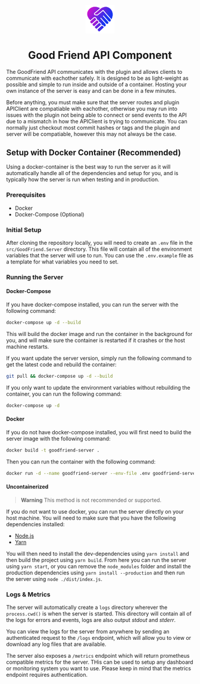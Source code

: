 <div align="center">

<img src="../../.assets/icon.png" alt="Goodfriend Logo" width="15%">
  
# Good Friend API Component

</div>

The GoodFriend API communicates with the plugin and allows clients to communicate with eachother safely. It is designed to be as light-weight as possible and simple to run inside and outside of a container. Hosting your own instance of the server is easy and can be done in a few minutes.

Before anything, you must make sure that the server routes and plugin APIClient are compatiable with eachother, otherwise you may run into issues with the plugin not being able to connect or send events to the API due to a mismatch in how the APIClient is trying to communicate. You can normally just checkout most commit hashes or tags and the plugin and server will be compatiable, however this may not always be the case.


## Setup with Docker Container (Recommended)

Using a docker-container is the best way to run the server as it will automatically handle all of the dependencies and setup for you, and is typically how the server is run when testing and in production. 

### Prerequisites
- Docker
- Docker-Compose (Optional)

### Initial Setup
After cloning the repository locally, you will need to create an `.env` file in the `src/GoodFriend.Server` directory. This file will contain all of the environment variables that the server will use to run. You can use the `.env.example` file as a template for what variables you need to set.

### Running the Server
#### Docker-Compose
If you have docker-compose installed, you can run the server with the following command:

```bash
docker-compose up -d --build
```

This will build the docker image and run the container in the background for you, and will make sure the container is restarted if it crashes or the host machine restarts.

If you want update the server version, simply run the following command to get the latest code and rebuild the container:

```bash
git pull && docker-compose up -d --build
```

If you only want to update the environment variables without rebuilding the container, you can run the following command:

```bash
docker-compose up -d
```

#### Docker
If you do not have docker-compose installed, you will first need to build the server image with the following command:

```bash
docker build -t goodfriend-server .
```
    
Then you can run the container with the following command:    

```bash
docker run -d --name goodfriend-server --env-file .env goodfriend-server
```

#### Uncontainerized

> **Warning**
> This method is not recommended or supported.

If you do not want to use docker, you can run the server directly on your host machine. You will need to make sure that you have the following dependencies installed:

- [Node.js](https://nodejs.org/)    
- [Yarn](https://yarnpkg.com/)

You will then need to install the dev-dependencies using `yarn install` and then build the project using `yarn build`. From here you can run the server using `yarn start`, or you can remove the `node_modules` folder and install the production dependencies using `yarn install --production` and then run the server using `node ./dist/index.js`.

### Logs & Metrics
The server will automatically create a `logs` directory wherever the `process.cwd()` is when the server is started. This directory will contain all of the logs for errors and events, logs are also output *stdout* and *stderr*.

You can view the logs for the server from anywhere by sending an authenticated request to the `/logs` endpoint, which will allow you to view or download any log files that are available.

The server also exposes a `/metrics` endpoint which will return prometheus compatible metrics for the server. THis can be used to setup any dashboard or monitoring system you want to use. Please keep in mind that the metrics endpoint requires authentication.
